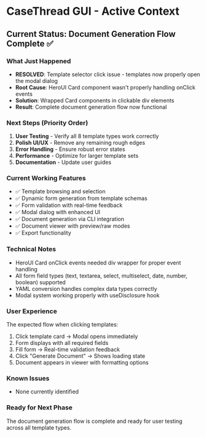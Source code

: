 # CaseThread GUI - Active Context

## Current Status: Document Generation Flow Complete ✅

### What Just Happened
- **RESOLVED**: Template selector click issue - templates now properly open the modal dialog
- **Root Cause**: HeroUI Card component wasn't properly handling onClick events
- **Solution**: Wrapped Card components in clickable div elements
- **Result**: Complete document generation flow now functional

### Next Steps (Priority Order)
1. **User Testing** - Verify all 8 template types work correctly
2. **Polish UI/UX** - Remove any remaining rough edges
3. **Error Handling** - Ensure robust error states
4. **Performance** - Optimize for larger template sets
5. **Documentation** - Update user guides

### Current Working Features
- ✅ Template browsing and selection
- ✅ Dynamic form generation from template schemas
- ✅ Form validation with real-time feedback
- ✅ Modal dialog with enhanced UI
- ✅ Document generation via CLI integration
- ✅ Document viewer with preview/raw modes
- ✅ Export functionality

### Technical Notes
- HeroUI Card onClick events needed div wrapper for proper event handling
- All form field types (text, textarea, select, multiselect, date, number, boolean) supported
- YAML conversion handles complex data types correctly
- Modal system working properly with useDisclosure hook

### User Experience
The expected flow when clicking templates:
1. Click template card → Modal opens immediately
2. Form displays with all required fields
3. Fill form → Real-time validation feedback
4. Click "Generate Document" → Shows loading state
5. Document appears in viewer with formatting options

### Known Issues
- None currently identified

### Ready for Next Phase
The document generation flow is complete and ready for user testing across all template types. 